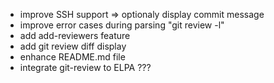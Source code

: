 * improve SSH support => optionaly display commit message
* improve error cases during parsing "git review -l"
* add add-reviewers feature
* add git review diff display
* enhance README.md file
* integrate git-review to ELPA ???
